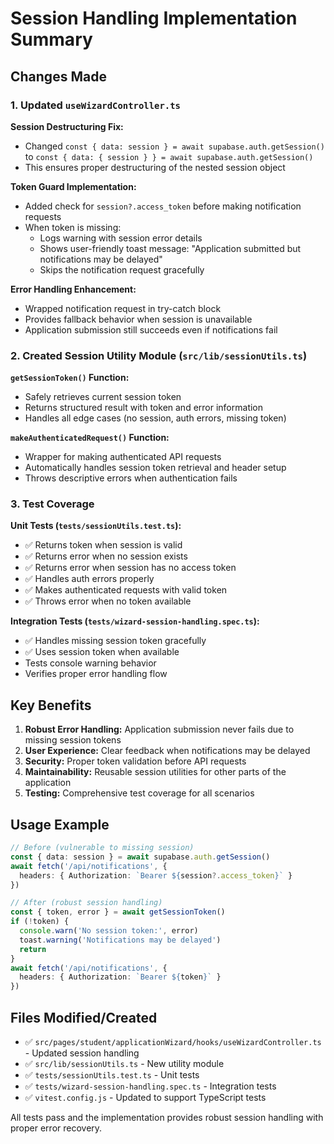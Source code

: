 # Session Handling Implementation Summary

## Changes Made

### 1. Updated `useWizardController.ts`

**Session Destructuring Fix:**
- Changed `const { data: session } = await supabase.auth.getSession()` to `const { data: { session } } = await supabase.auth.getSession()`
- This ensures proper destructuring of the nested session object

**Token Guard Implementation:**
- Added check for `session?.access_token` before making notification requests
- When token is missing:
  - Logs warning with session error details
  - Shows user-friendly toast message: "Application submitted but notifications may be delayed"
  - Skips the notification request gracefully

**Error Handling Enhancement:**
- Wrapped notification request in try-catch block
- Provides fallback behavior when session is unavailable
- Application submission still succeeds even if notifications fail

### 2. Created Session Utility Module (`src/lib/sessionUtils.ts`)

**`getSessionToken()` Function:**
- Safely retrieves current session token
- Returns structured result with token and error information
- Handles all edge cases (no session, auth errors, missing token)

**`makeAuthenticatedRequest()` Function:**
- Wrapper for making authenticated API requests
- Automatically handles session token retrieval and header setup
- Throws descriptive errors when authentication fails

### 3. Test Coverage

**Unit Tests (`tests/sessionUtils.test.ts`):**
- ✅ Returns token when session is valid
- ✅ Returns error when no session exists  
- ✅ Returns error when session has no access token
- ✅ Handles auth errors properly
- ✅ Makes authenticated requests with valid token
- ✅ Throws error when no token available

**Integration Tests (`tests/wizard-session-handling.spec.ts`):**
- ✅ Handles missing session token gracefully
- ✅ Uses session token when available
- Tests console warning behavior
- Verifies proper error handling flow

## Key Benefits

1. **Robust Error Handling:** Application submission never fails due to missing session tokens
2. **User Experience:** Clear feedback when notifications may be delayed
3. **Security:** Proper token validation before API requests
4. **Maintainability:** Reusable session utilities for other parts of the application
5. **Testing:** Comprehensive test coverage for all scenarios

## Usage Example

```typescript
// Before (vulnerable to missing session)
const { data: session } = await supabase.auth.getSession()
await fetch('/api/notifications', {
  headers: { Authorization: `Bearer ${session?.access_token}` }
})

// After (robust session handling)
const { token, error } = await getSessionToken()
if (!token) {
  console.warn('No session token:', error)
  toast.warning('Notifications may be delayed')
  return
}
await fetch('/api/notifications', {
  headers: { Authorization: `Bearer ${token}` }
})
```

## Files Modified/Created

- ✅ `src/pages/student/applicationWizard/hooks/useWizardController.ts` - Updated session handling
- ✅ `src/lib/sessionUtils.ts` - New utility module
- ✅ `tests/sessionUtils.test.ts` - Unit tests
- ✅ `tests/wizard-session-handling.spec.ts` - Integration tests
- ✅ `vitest.config.js` - Updated to support TypeScript tests

All tests pass and the implementation provides robust session handling with proper error recovery.